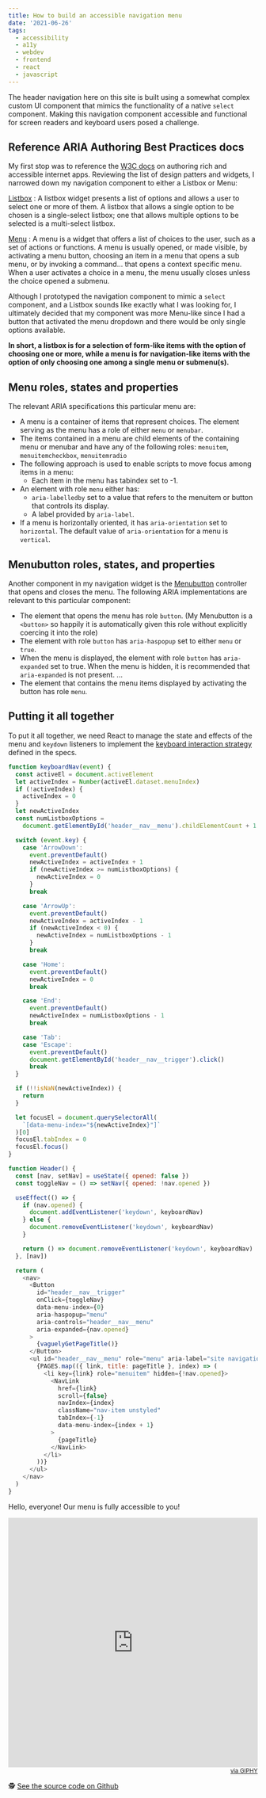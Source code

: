 ```yaml
---
title: How to build an accessible navigation menu
date: '2021-06-26'
tags:
  - accessibility
  - a11y
  - webdev
  - frontend
  - react
  - javascript
---
```


The header navigation here on this site is built using a somewhat complex custom UI component that mimics the functionality of a native `select` component. Making this navigation component accessible and functional for screen readers and keyboard users posed a challenge. <!-- more -->

## Reference ARIA Authoring Best Practices docs

My first stop was to reference the [W3C docs](https://www.w3.org/TR/wai-aria-practices-1.1/) on authoring rich and accessible internet apps. Reviewing the list of design patters and widgets, I narrowed down my navigation component to either a Listbox or Menu:

[Listbox](https://www.w3.org/TR/wai-aria-practices-1.1/#Listbox)
: A listbox widget presents a list of options and allows a user to select one or more of them. A listbox that allows a single option to be chosen is a single-select listbox; one that allows multiple options to be selected is a multi-select listbox.

[Menu](https://www.w3.org/TR/wai-aria-practices-1.1/#menu)
: A menu is a widget that offers a list of choices to the user, such as a set of actions or functions. A menu is usually opened, or made visible, by activating a menu button, choosing an item in a menu that opens a sub menu, or by invoking a command... that opens a context specific menu. When a user activates a choice in a menu, the menu usually closes unless the choice opened a submenu.

Although I prototyped the navigation component to mimic a `select` component, and a Listbox sounds like exactly what I was looking for, I ultimately decided that my component was more Menu-like since I had a button that activated the menu dropdown and there would be only single options available.

**In short, a listbox is for a selection of form-like items with the option of choosing one or more, while a menu is for navigation-like items with the option of only choosing one among a single menu or submenu(s).**

## Menu roles, states and properties

The relevant ARIA specifications this particular menu are:

- A menu is a container of items that represent choices. The element serving as the menu has a role of either `menu` or `menubar`.
- The items contained in a menu are child elements of the containing menu or menubar and have any of the following roles: `menuitem`, `menuitemcheckbox`, `menuitemradio`
- The following approach is used to enable scripts to move focus among items in a menu:
  - Each item in the menu has tabindex set to -1.
- An element with role `menu` either has:
  - `aria-labelledby` set to a value that refers to the menuitem or button that controls its display.
  - A label provided by `aria-label`.
- If a menu is horizontally oriented, it has `aria-orientation` set to `horizontal`. The default value of `aria-orientation` for a menu is `vertical`.

## Menubutton roles, states, and properties

Another component in my navigation widget is the [Menubutton](https://www.w3.org/TR/wai-aria-practices-1.1/#menubutton) controller that opens and closes the menu. The following ARIA implementations are relevant to this particular component:

- The element that opens the menu has role `button`. (My Menubutton is a `<button>` so happily it is automatically given this role without explicitly coercing it into the role)
- The element with role `button` has `aria-haspopup` set to either `menu` or `true`.
- When the menu is displayed, the element with role `button` has `aria-expanded` set to true. When the menu is hidden, it is recommended that `aria-expanded` is not present. ...
- The element that contains the menu items displayed by activating the button has role `menu`.

## Putting it all together

To put it all together, we need React to manage the state and effects of the menu and `keydown` listeners to implement the [keyboard interaction strategy](https://www.w3.org/TR/wai-aria-practices-1.1/#keyboard-interaction-12) defined in the specs.

```javascript
function keyboardNav(event) {
  const activeEl = document.activeElement
  let activeIndex = Number(activeEl.dataset.menuIndex)
  if (!activeIndex) {
    activeIndex = 0
  }
  let newActiveIndex
  const numListboxOptions =
    document.getElementById('header__nav__menu').childElementCount + 1 // Account for button

  switch (event.key) {
    case 'ArrowDown':
      event.preventDefault()
      newActiveIndex = activeIndex + 1
      if (newActiveIndex >= numListboxOptions) {
        newActiveIndex = 0
      }
      break

    case 'ArrowUp':
      event.preventDefault()
      newActiveIndex = activeIndex - 1
      if (newActiveIndex < 0) {
        newActiveIndex = numListboxOptions - 1
      }
      break

    case 'Home':
      event.preventDefault()
      newActiveIndex = 0
      break

    case 'End':
      event.preventDefault()
      newActiveIndex = numListboxOptions - 1
      break

    case 'Tab':
    case 'Escape':
      event.preventDefault()
      document.getElementById('header__nav__trigger').click()
      break
  }

  if (!!isNaN(newActiveIndex)) {
    return
  }

  let focusEl = document.querySelectorAll(
    `[data-menu-index="${newActiveIndex}"]`
  )[0]
  focusEl.tabIndex = 0
  focusEl.focus()
}

function Header() {
  const [nav, setNav] = useState({ opened: false })
  const toggleNav = () => setNav({ opened: !nav.opened })

  useEffect(() => {
    if (nav.opened) {
      document.addEventListener('keydown', keyboardNav)
    } else {
      document.removeEventListener('keydown', keyboardNav)
    }

    return () => document.removeEventListener('keydown', keyboardNav)
  }, [nav])

  return (
    <nav>
      <Button
        id="header__nav__trigger"
        onClick={toggleNav}
        data-menu-index={0}
        aria-haspopup="menu"
        aria-controls="header__nav__menu"
        aria-expanded={nav.opened}
      >
        {vaguelyGetPageTitle()}
      </Button>
      <ul id="header__nav__menu" role="menu" aria-label="site navigation">
        {PAGES.map(({ link, title: pageTitle }, index) => (
          <li key={link} role="menuitem" hidden={!nav.opened}>
            <NavLink
              href={link}
              scroll={false}
              navIndex={index}
              className="nav-item unstyled"
              tabIndex={-1}
              data-menu-index={index + 1}
            >
              {pageTitle}
            </NavLink>
          </li>
        ))}
      </ul>
    </nav>
  )
}
```

Hello, everyone! Our menu is fully accessible to you!

<div style="width:100%;height:0;padding-bottom:100%;position:relative;"><iframe src="https://giphy.com/embed/2auZhSgFn714e9CrFO" width="100%" height="100%" style="position:absolute" frameBorder="0" class="giphy-embed" allowFullScreen></iframe></div><small style="display:flex;justify-content:flex-end;"><a href="https://giphy.com/gifs/hello-all-helloall-2auZhSgFn714e9CrFO">via GIPHY</a></small>

🕵️ [See the source code on Github](https://github.com/dr-spaceman/mattberti.com/blob/main/components/Layout.tsx)
